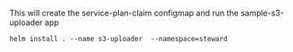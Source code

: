 This will create the service-plan-claim configmap and run the sample-s3-uploader app

`helm install . --name s3-uploader  --namespace=steward`